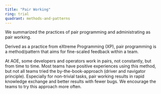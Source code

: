 ```yaml
---
title: "Pair Working"
ring: trial
quadrant: methods-and-patterns
---
```


We summarized the practices of pair programming and administrating as pair working.

Derived as a practice from eXtreme Programming (XP), pair programming is a method/pattern that aims for fine-scaled feedback within a team.

At AOE, some developers and operators work in pairs, not constantly, but from time to time. Most teams have positive experiences using this method, but not all teams tried the by-the-book-approach (driver and navigator principle). Especially for non-trivial tasks, pair working results in rapid knowledge exchange and better results with fewer bugs. We encourage the teams to try this approach more often.
